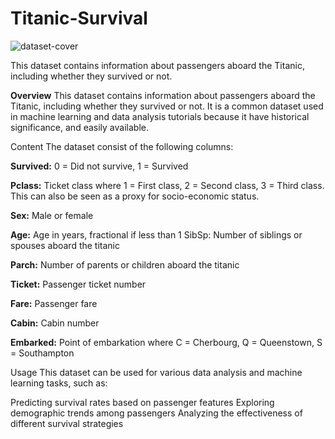 # Titanic-Survival 
![dataset-cover](https://github.com/user-attachments/assets/6227cf7e-e720-4195-96a7-25934cf8b0c6)

This dataset contains information about passengers aboard the Titanic, including whether they survived or not.

**Overview**
This dataset contains information about passengers aboard the Titanic, including whether they survived or not. It is a common dataset used in machine learning and data analysis tutorials because it have historical significance, and easily available.

Content
The dataset consist of the following columns:

**Survived:** 0 = Did not survive, 1 = Survived 

**Pclass:** Ticket class where 1 = First class, 2 = Second class, 3 = Third class. This can also be seen as a proxy for socio-economic status. 

**Sex:**  Male or female

**Age:** Age in years, fractional if less than 1 SibSp: Number of siblings or spouses aboard the titanic 

**Parch:**  Number of parents or children aboard the titanic 

**Ticket:**  Passenger ticket number 

**Fare:**  Passenger fare 

**Cabin:**  Cabin number 

**Embarked:**  Point of embarkation where C = Cherbourg, Q = Queenstown, S = Southampton


Usage
This dataset can be used for various data analysis and machine learning tasks, such as:

Predicting survival rates based on passenger features
Exploring demographic trends among passengers
Analyzing the effectiveness of different survival strategies
